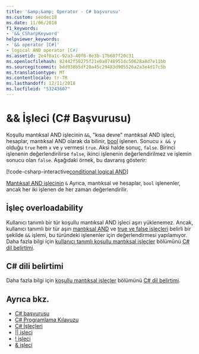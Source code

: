 ```yaml
---
title: '&amp;&amp; Operator - C# başvurusu'
ms.custom: seodec18
ms.date: 11/06/2018
f1_keywords:
- '&&_CSharpKeyword'
helpviewer_keywords:
- '&& operator [C#]'
- logical AND operator [C#]
ms.assetid: 2e4f0a1c-92a3-40f8-8e3b-17b607f20c31
ms.openlocfilehash: 82442f50275f21e0a0748951dc50628a8d7e11bb
ms.sourcegitcommit: bdd930b5df20a45c29483d905526a2a3e4d17c5b
ms.translationtype: MT
ms.contentlocale: tr-TR
ms.lasthandoff: 12/11/2018
ms.locfileid: "53243607"
---
```

# <a name="ampamp-operator-c-reference"></a>&amp;&amp; İşleci (C# Başvurusu)

Koşullu mantıksal AND işlecinin `&&`, "kısa devre" mantıksal AND işleci, hesaplar, mantıksal AND olarak da bilinir, [bool](../keywords/bool.md) işlenen. Sonucu `x && y` olduğu `true` hem `x` ve `y` vermesi `true`. Aksi halde sonuç, `false`. Birinci işlenenin değerlendirilirse `false`, ikinci işlenenin değerlendirilmez ve işlemin sonucu olan `false`. Aşağıdaki örnek, bu davranış gösterir:

[!code-csharp-interactive[conditional logical AND](~/samples/snippets/csharp/language-reference/operators/ConditionalLogicalOperatorsExamples.cs#And)]

[Mantıksal AND işlecinin](and-operator.md) `&` Ayrıca, mantıksal ve hesaplar, `bool` işlenenler, ancak her iki işlenen de her zaman değerlendirilir.

## <a name="operator-overloadability"></a>İşleç overloadability

Kullanıcı tanımlı bir tür koşullu mantıksal AND işleci aşırı yüklenemez. Ancak, kullanıcı tanımlı bir tür aşırı [mantıksal AND](and-operator.md) ve [true ve false işleçleri](../keywords/true-false-operators.md) belirli bir şekilde `&&` işlemi, bu türündeki işlenenler için değerlendirmesi yapılamıyor. Daha fazla bilgi için [kullanıcı tanımlı koşullu mantıksal işleçler](~/_csharplang/spec/expressions.md#user-defined-conditional-logical-operators) bölümünü [ C# dil belirtimi](../language-specification/index.md).

## <a name="c-language-specification"></a>C# dili belirtimi

Daha fazla bilgi için [koşullu mantıksal işleçler](~/_csharplang/spec/expressions.md#conditional-logical-operators) bölümünü [ C# dil belirtimi](../language-specification/index.md).

## <a name="see-also"></a>Ayrıca bkz.

- [C# başvurusu](../index.md)
- [C# Programlama Kılavuzu](../../programming-guide/index.md)
- [C# İşleçleri](index.md)
- [|| işleci](conditional-or-operator.md)
- [\! işleci](logical-negation-operator.md)
- [& işleci](and-operator.md)
